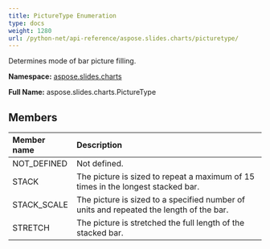 ```yaml
---
title: PictureType Enumeration
type: docs
weight: 1280
url: /python-net/api-reference/aspose.slides.charts/picturetype/
---
```


Determines mode of bar picture filling.

**Namespace:** [aspose.slides.charts](/slides/python-net/api-reference/aspose.slides.charts/)

**Full Name:** aspose.slides.charts.PictureType



## **Members**
|**Member name**|**Description**|
| :- | :- |
|NOT_DEFINED|Not defined.|
|STACK|The picture is sized to repeat a maximum of 15 times in the longest stacked bar.|
|STACK_SCALE|The picture is sized to a specified number of units and repeated the length of the bar.|
|STRETCH|The picture is stretched the full length of the stacked bar.|
